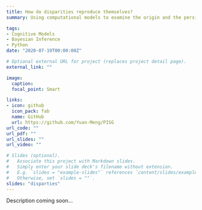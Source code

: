 ```yaml
---
title: How do disparities reproduce themselves?
summary: Using computational models to examine the origin and the persistence of racial disparities.

tags:
- Cognitive Models
- Bayesian Inference
- Python
date: "2020-07-19T00:00:00Z"

# Optional external URL for project (replaces project detail page).
external_link: ""

image:
  caption:
  focal_point: Smart

links:
- icon: github
  icon_pack: fab
  name: GitHub
  url: https://github.com/Yuan-Meng/PISG
url_code: ""
url_pdf: ""
url_slides: ""
url_video: ""

# Slides (optional).
#   Associate this project with Markdown slides.
#   Simply enter your slide deck's filename without extension.
#   E.g. `slides = "example-slides"` references `content/slides/example-slides.md`.
#   Otherwise, set `slides = ""`.
slides: "disparties"
---
```


Description coming soon...